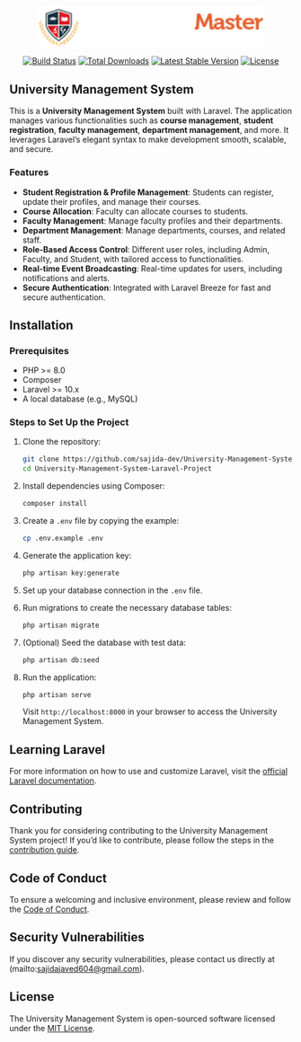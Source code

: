 <p align="center"><a href="https://github.com/sajida-dev/University-Management-System-Laravel-Project" target="_blank"><img src="https://github.com/sajida-dev/University-Management-System-Laravel-Project/blob/main/public/assets/logo1.png" width="400" alt="University Management System Logo"></a></p>


<p align="center">
<a href="https://github.com/laravel/framework/actions"><img src="https://github.com/laravel/framework/workflows/tests/badge.svg" alt="Build Status"></a>
<a href="https://packagist.org/packages/laravel/framework"><img src="https://img.shields.io/packagist/dt/laravel/framework" alt="Total Downloads"></a>
<a href="https://packagist.org/packages/laravel/framework"><img src="https://img.shields.io/packagist/v/laravel/framework" alt="Latest Stable Version"></a>
<a href="https://packagist.org/packages/laravel/framework"><img src="https://img.shields.io/packagist/l/laravel/framework" alt="License"></a>
</p>

## University Management System

This is a **University Management System** built with Laravel. The application manages various functionalities such as **course management**, **student registration**, **faculty management**, **department management**, and more. It leverages Laravel’s elegant syntax to make development smooth, scalable, and secure.

### Features

- **Student Registration & Profile Management**: Students can register, update their profiles, and manage their courses.
- **Course Allocation**: Faculty can allocate courses to students.
- **Faculty Management**: Manage faculty profiles and their departments.
- **Department Management**: Manage departments, courses, and related staff.
- **Role-Based Access Control**: Different user roles, including Admin, Faculty, and Student, with tailored access to functionalities.
- **Real-time Event Broadcasting**: Real-time updates for users, including notifications and alerts.
- **Secure Authentication**: Integrated with Laravel Breeze for fast and secure authentication.

## Installation

### Prerequisites

- PHP >= 8.0
- Composer
- Laravel >= 10.x
- A local database (e.g., MySQL)

### Steps to Set Up the Project

1. Clone the repository:
    ```bash
    git clone https://github.com/sajida-dev/University-Management-System-Laravel-Project.git
    cd University-Management-System-Laravel-Project
    ```

2. Install dependencies using Composer:
    ```bash
    composer install
    ```

3. Create a `.env` file by copying the example:
    ```bash
    cp .env.example .env
    ```

4. Generate the application key:
    ```bash
    php artisan key:generate
    ```

5. Set up your database connection in the `.env` file.

6. Run migrations to create the necessary database tables:
    ```bash
    php artisan migrate
    ```

7. (Optional) Seed the database with test data:
    ```bash
    php artisan db:seed
    ```

8. Run the application:
    ```bash
    php artisan serve
    ```

    Visit `http://localhost:8000` in your browser to access the University Management System.

## Learning Laravel

For more information on how to use and customize Laravel, visit the [official Laravel documentation](https://laravel.com/docs).

## Contributing

Thank you for considering contributing to the University Management System project! If you’d like to contribute, please follow the steps in the [contribution guide](https://laravel.com/docs/contributions).

## Code of Conduct

To ensure a welcoming and inclusive environment, please review and follow the [Code of Conduct](https://laravel.com/docs/contributions#code-of-conduct).

## Security Vulnerabilities

If you discover any security vulnerabilities, please contact us directly at (mailto:sajidajaved604@gmail.com).

## License

The University Management System is open-sourced software licensed under the [MIT License](https://opensource.org/licenses/MIT).
